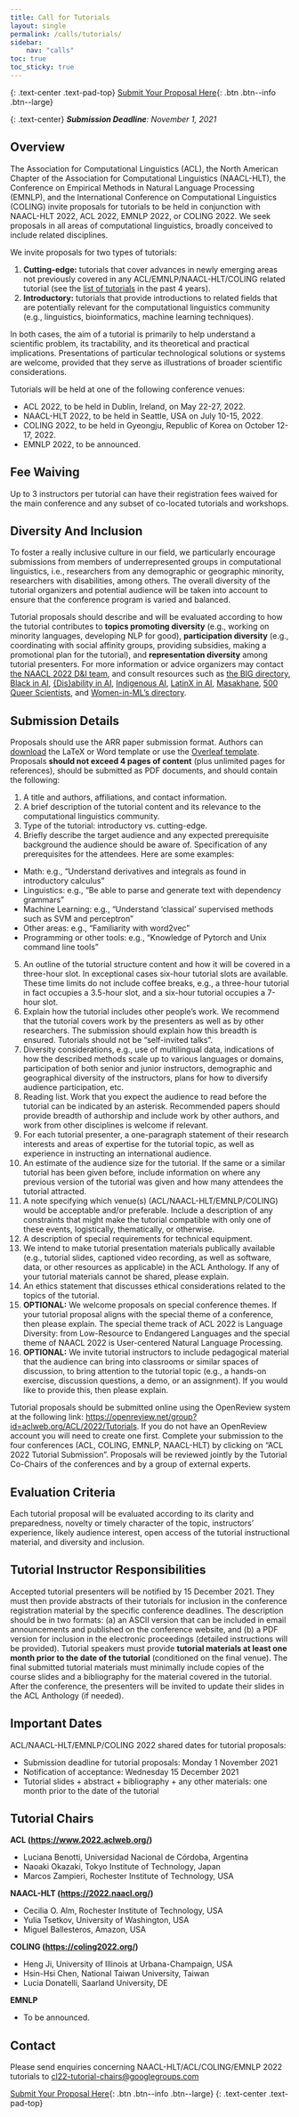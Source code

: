 ```yaml
---
title: Call for Tutorials
layout: single
permalink: /calls/tutorials/
sidebar: 
    nav: "calls"
toc: true
toc_sticky: true
---
```


{: .text-center .text-pad-top}
[Submit Your Proposal Here](https://openreview.net/group?id=aclweb.org/ACL/2022/Tutorials){: .btn .btn--info .btn--large}

{: .text-center}
_**Submission Deadline**: November 1, 2021_

## Overview

The Association for Computational Linguistics (ACL), the North American Chapter of the Association for Computational Linguistics (NAACL-HLT), the Conference on Empirical Methods in Natural Language Processing (EMNLP), and the International Conference on Computational Linguistics (COLING) invite proposals for tutorials to be held in conjunction with NAACL-HLT 2022, ACL 2022, EMNLP 2022, or COLING 2022. We seek proposals in all areas of computational linguistics, broadly conceived to include related disciplines.

We invite proposals for two types of tutorials:

1. **Cutting-edge:** tutorials that cover advances in newly emerging areas not previously covered in any ACL/EMNLP/NAACL-HLT/COLING related tutorial (see the [list of tutorials](https://www.aclweb.org/adminwiki/index.php?title=Past_tutorials) in the past 4 years).
2. **Introductory:** tutorials that provide introductions to related fields that are potentially relevant for the computational linguistics community (e.g., linguistics, bioinformatics,  machine learning techniques).

In both cases, the aim of a tutorial is primarily to help understand a scientific problem, its tractability, and its theoretical and practical implications. Presentations of particular technological solutions or systems are welcome, provided that they serve as illustrations of broader scientific considerations.

Tutorials will be held at one of the following conference venues:

* ACL 2022, to be held in Dublin, Ireland, on May 22-27, 2022. 
* NAACL-HLT 2022, to be held in Seattle, USA on July 10-15, 2022. 
* COLING 2022, to be held in Gyeongju, Republic of Korea on October 12-17, 2022.
* EMNLP 2022, to be announced.

## Fee Waiving

Up to 3 instructors per tutorial can have their registration fees waived for the main conference and any subset of co-located tutorials and workshops.

## Diversity And Inclusion

To foster a really inclusive culture in our field, we particularly encourage submissions from members of underrepresented groups in computational linguistics, i.e., researchers from any demographic or geographic minority, researchers with disabilities, among others. The overall diversity of the tutorial organizers and potential audience will be taken into account to ensure that the conference program is varied and balanced. 
 
Tutorial proposals should describe and will be evaluated according to how the tutorial contributes to **topics promoting diversity** (e.g., working on minority languages, developing NLP for good), **participation diversity** (e.g., coordinating with social affinity groups, providing subsidies, making a promotional plan for the tutorial), and **representation diversity** among tutorial presenters. For more information or advice organizers may contact [the NAACL 2022 D&I team](/committees/diversity-inclusion/), and consult resources such as [the BIG directory](http://www.winlp.org/big-directory/), [Black in AI](https://blackinai.github.io/#/membership), [{Dis}ability in AI](https://elesa.github.io/ability_in_AI/), [Indigenous AI](https://www.indigenous-ai.net/), [LatinX in AI](https://lxai.app/PUBLIC-DIRECTORY), [Masakhane](https://www.masakhane.io/), [500 Queer Scientists](https://500queerscientists.com/), and [Women-in-ML’s directory](https://wimlworkshop.org/sh_projects/directory/).  

## Submission Details

Proposals should use the ARR paper submission format. Authors can [download](https://github.com/acl-org/ACLPUB/tree/master/templates) the LaTeX or Word template or use the [Overleaf template](https://www.overleaf.com/read/crtcwgxzjskr). Proposals **should not exceed 4 pages of content** (plus unlimited pages for references), should be submitted as PDF documents, and should contain the following:

1. A title and authors, affiliations, and contact information.
2. A brief description of the tutorial content and its relevance to the computational linguistics community. 
3. Type of the tutorial: introductory vs. cutting-edge. 
4. Briefly describe the target audience and any expected prerequisite background the audience should be aware of. Specification of any prerequisites for the attendees. Here are some examples:
  * Math: e.g., “Understand derivatives and integrals as found in introductory calculus”
  * Linguistics: e.g., “Be able to parse and generate text with dependency grammars”
  * Machine Learning: e.g., “Understand ‘classical’ supervised methods such as SVM and perceptron”
  * Other areas: e.g., “Familiarity with word2vec”
  * Programming or other tools: e.g., “Knowledge of Pytorch and Unix command line tools”
5. An outline of the tutorial structure content and how it will  be covered in a three-hour slot. In exceptional cases six-hour tutorial slots are available. These time limits do not include coffee breaks, e.g., a three-hour tutorial in fact occupies a 3.5-hour slot, and a six-hour tutorial occupies a 7-hour slot.
6. Explain how the tutorial includes other people’s work. We recommend that the tutorial covers work by the presenters as well as by other researchers. The submission should explain how this breadth is ensured. Tutorials should not be “self-invited talks”.
7. Diversity considerations, e.g., use of multilingual data, indications of how the described methods scale up to various languages or domains, participation of both senior and junior instructors, demographic and geographical diversity of the instructors, plans for how to diversify audience participation, etc.
8. Reading list. Work that you expect the audience to read before the tutorial can be indicated by an asterisk. Recommended papers should provide breadth of authorship and include work by other authors, and work from other disciplines is welcome if relevant. 
9. For each tutorial presenter, a one-paragraph statement of their research interests and  areas of expertise for the tutorial topic, as well as experience in instructing an international audience.
10. An estimate of the audience size for the tutorial. If the same or a similar tutorial has been given before, include information on where any previous version of the tutorial was given and how many attendees the tutorial attracted.
11. A note specifying which venue(s) (ACL/NAACL-HLT/EMNLP/COLING) would be acceptable and/or preferable. Include a description of any constraints that might make the tutorial compatible with only one of these events, logistically, thematically, or otherwise.
12. A description of special requirements for technical equipment.
13. We intend to make tutorial presentation materials publically available (e.g., tutorial slides, captioned video recording, as well as software, data, or other resources as applicable) in the ACL Anthology. If any of your tutorial materials cannot be shared, please explain. 
14. An ethics statement that discusses ethical considerations related to the topics of the tutorial.  
15. **OPTIONAL:** We welcome proposals on special conference themes. If your tutorial proposal aligns with the special theme of a conference, then please explain. The special theme track of ACL 2022 is Language Diversity: from Low-Resource to Endangered Languages and the special theme of NAACL 2022 is User-centered Natural Language Processing.
16. **OPTIONAL:** We invite tutorial instructors to include pedagogical material that the audience can bring into classrooms or similar spaces of discussion, to bring attention to the tutorial topic (e.g., a hands-on exercise, discussion questions, a demo, or an assignment). If you would like to provide this, then please explain. 

Tutorial proposals should be submitted online using the OpenReview system at the following link: <https://openreview.net/group?id=aclweb.org/ACL/2022/Tutorials>. If you do not have an OpenReview account you will need to create one first. Complete your submission to the four conferences (ACL, COLING, EMNLP, NAACL-HLT) by clicking on “ACL 2022 Tutorial Submission”. Proposals will be reviewed jointly by the Tutorial Co-Chairs of the conferences and by a group of external experts.

## Evaluation Criteria

Each tutorial proposal will be evaluated according to its clarity and preparedness, novelty or timely character of the topic, instructors’ experience, likely audience interest, open access of the tutorial instructional material, and diversity and inclusion.

## Tutorial Instructor Responsibilities

Accepted tutorial presenters will be notified by 15 December 2021. They must then provide abstracts of their tutorials for inclusion in the conference registration material by the specific conference deadlines. The description should be in two formats: (a) an ASCII version that can be included in email announcements and published on the conference website, and (b) a PDF version for inclusion in the electronic proceedings (detailed instructions will be provided). Tutorial speakers must provide **tutorial materials at least one month prior to the date of the tutorial** (conditioned on the final venue). The final submitted tutorial materials must minimally include copies of the course slides and a bibliography for the material covered in the tutorial. After the conference, the presenters will be invited to update their slides in the ACL Anthology (if needed).

## Important Dates

ACL/NAACL-HLT/EMNLP/COLING 2022 shared dates for tutorial proposals:

* Submission deadline for tutorial proposals: Monday 1 November 2021 
* Notification of acceptance: Wednesday 15 December 2021
* Tutorial slides + abstract + bibliography + any other materials: one month prior to the date of the tutorial

## Tutorial Chairs

**ACL (<https://www.2022.aclweb.org/>)**

* Luciana Benotti, Universidad Nacional de Córdoba, Argentina
* Naoaki Okazaki, Tokyo Institute of Technology, Japan
* Marcos Zampieri, Rochester Institute of Technology, USA

**NAACL-HLT (<https://2022.naacl.org/>)**

* Cecilia O. Alm, Rochester Institute of Technology, USA
* Yulia Tsetkov, University of Washington, USA
* Miguel Ballesteros, Amazon, USA

**COLING (<https://coling2022.org/>)**

* Heng Ji, University of Illinois at Urbana-Champaign, USA
* Hsin-Hsi Chen, National Taiwan University, Taiwan
* Lucia Donatelli, Saarland University, DE

**EMNLP**

* To be announced.

## Contact

Please send enquiries concerning NAACL-HLT/ACL/COLING/EMNLP 2022 tutorials to <cl22-tutorial-chairs@googlegroups.com>

[Submit Your Proposal Here](https://openreview.net/group?id=aclweb.org/ACL/2022/Tutorials){: .btn .btn--info .btn--large}
{: .text-center .text-pad-top}
